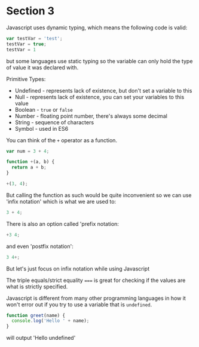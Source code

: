 # Section 3

Javascript uses dynamic typing, which means the following code is valid:
``` Javascript
var testVar = 'test';
testVar = true;
testVar = 1
```
but some languages use static typing so the variable can only hold the type of value it was declared with.

Primitive Types:
  - Undefined - represents lack of existence, but don't set a variable to this
  - Null - represents lack of existence, you can set your variables to this value
  - Boolean - ```true``` or ```false```
  - Number - floating point number, there's always some decimal
  - String - sequence of characters
  - Symbol - used in ES6

You can think of the ```+``` operator as a function.
``` Javascript
var num = 3 + 4;

function +(a, b) {
  return a + b;
}

+(3, 4);
```

But calling the function as such would be quite inconvenient so we can use 'infix notation' which is what we are used to:
``` Javascript
3 + 4;
```
There is also an option called 'prefix notation:
``` Javascript
+3 4;
```
and even 'postfix notation':
``` Javascript
3 4+;
```
But let's just focus on infix notation while using Javascript

The triple equals/strict equality ```===``` is great for checking if the values are what is strictly specified.

Javascript is different from many other programming languages in how it won't error out if you try to use a variable that is ```undefined```.
``` Javascript
function greet(name) {
  console.log('Hello ' + name);
}
```
will output 'Hello undefined'
